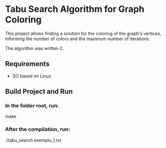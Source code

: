 # Tabu Search Algorithm for Graph Coloring
This project allows finding a solution for the coloring of the graph's vertices, informing the number of colors and the maximum number of iterations. 

The algorithm was written C.

## Requirements
  * SO based on Linux
  
## Build Project and Run
### In the folder root, run:
make
### After the compilation, run:
./tabu_search exemplo_1.txt
